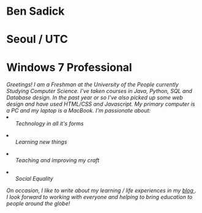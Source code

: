 <h1>Ben Sadick</h1>
<h1>Seoul / UTC</h1>
<h1>Windows 7 Professional</h1>

<h6>Greetings! I am a Freshman at the University of the People currently Studying Computer Science. I've taken courses in Java, Python, SQL and Database design. In the past year or so I've also picked up some web design and have used HTML/CSS and Javascript. My primary computer is a PC and my laptop is a MacBook. 
I'm passionate about:

<li><ul>Technology in all it's forms</ul></li>
<li><ul>Learning new things</ul></li>
<li><ul>Teaching and improving my craft</ul></li>
<li><ul>Social Equality</ul></li>

On occasion, I like to write about my learning / life experiences in my <a href="https://smittyanddrweston.wordpress.com/"> blog </a>. I look forward to working with everyone and helping to bring education to people around the globe!</h6>
